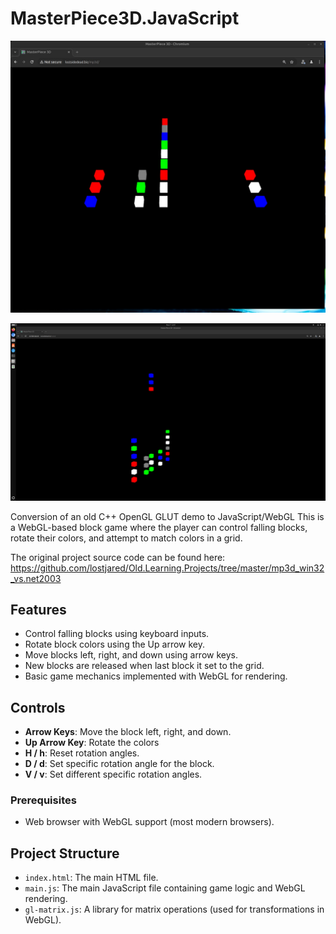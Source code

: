 # MasterPiece3D.JavaScript

![screenshot](https://github.com/lostjared/MasterPiece3D.JavaScript/blob/main/mp3d.jpg)

![screenshot2](https://github.com/lostjared/MasterPiece3D.JavaScript/blob/main/mp3d_per.jpg)

Conversion of an old C++ OpenGL GLUT demo to JavaScript/WebGL
This is a WebGL-based block game where the player can control falling 
blocks, rotate their colors, and attempt to match colors in a grid.

The original project source code can be found here:
https://github.com/lostjared/Old.Learning.Projects/tree/master/mp3d_win32_vs.net2003

## Features

- Control falling blocks using keyboard inputs.
- Rotate block colors using the Up arrow key.
- Move blocks left, right, and down using arrow keys.
- New blocks are released when last block it set to the grid.
- Basic game mechanics implemented with WebGL for rendering.

## Controls

- **Arrow Keys**: Move the block left, right, and down.
- **Up Arrow Key**: Rotate the colors
- **H / h**: Reset rotation angles.
- **D / d**: Set specific rotation angle for the block.
- **V / v**: Set different specific rotation angles.

### Prerequisites

- Web browser with WebGL support (most modern browsers).

## Project Structure

- `index.html`: The main HTML file.
- `main.js`: The main JavaScript file containing game logic and WebGL 
rendering.
- `gl-matrix.js`: A library for matrix operations (used for 
transformations in WebGL).
